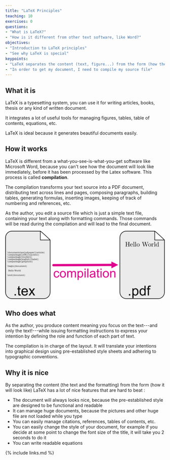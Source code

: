 ```yaml
---
title: "LaTeX Principles"
teaching: 10
exercises: 0
questions:
- "What is LaTeX?"
- "How is it different from other text software, like Word?"
objectives:
- "Introduction to LaTeX principles"
- "See why LaTeX is special"
keypoints:
- "LaTeX separates the content (text, figure...) from the form (how the document will look like)"
- "In order to get my document, I need to compile my source file"
---
```


## What it is

LaTeX is a typesetting system, you can use it for writing articles, books, thesis or any kind of written document.

It integrates a lot of useful tools for managing figures, tables, table of contents, equations, etc.

LaTeX is ideal because it generates beautiful documents easily.

## How it works

LaTeX is different from a what-you-see-is-what-you-get software like Microsoft Word, because you can't see how the document will look like immediately, before it has been processed by the Latex software. This process is called **compilation**.

The compilation transforms your text source into a PDF document, distributing text across lines and pages, composing paragraphs, building tables, generating formulas, inserting images, keeping of track of numbering and references, etc.

As the author, you edit a source file which is just a simple text file, containing your text along with formatting commands. Those commands will be read during the compilation and will lead to the final document.

![compilation principle](../fig/compilation.png)

## Who does what

As the author, you produce content meaning you focus on the text---and only the text!---while issuing formatting instructions to express your intention by defining the role and function of each part of text.

The compilation is in charge of the layout. It will translate your intentions into graphical design using pre-established style sheets and adhering to typographic conventions.

## Why it is nice
By separating the content (the text and the formatting) from the form (how it will look like) LaTeX has a lot of nice features that are hard to beat :

* The document will always looks nice, because the pre-established style are designed to be functional and readable
* It can manage huge documents, because the pictures and other huge file are not loaded while you type
* You can easily manage citations, references, tables of contents, etc.
* You can easily change the style of your document, for example if you decide at some point to change the font size of the title, it will take you 2 seconds to do it
* You can write readable equations

{% include links.md %}
